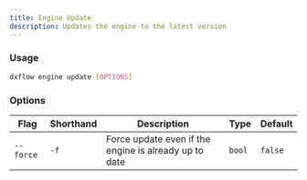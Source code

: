 ```yaml
---
title: Engine Update 
description: Updates the engine to the latest version
---
```


### Usage

```bash [Terminal]
dxflow engine update [OPTIONS]
```

### Options

| Flag | Shorthand | Description | Type | Default |
|------|-----------|-------------|------|---------|
| `--force` | `-f` | Force update even if the engine is already up to date | `bool` | `false` |


